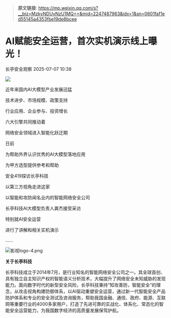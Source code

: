 > **原文链接**: https://mp.weixin.qq.com/s?__biz=MzkyNDUyNzU1MQ==&mid=2247487963&idx=1&sn=0601faf1ed55145a4353fbe19de8bcee

#  AI赋能安全运营，首次实机演示线上曝光！  
 长亭安全观察   2025-07-07 10:38  
  
![](https://mmbiz.qpic.cn/mmbiz_png/NCzpaOPov3P6Cr9zLG4jW69qLoMcUlf3OktksnU9Vv0dB7nZvnSKyPnqffZZlUppralRGFeVSeqQoo51d0Gp5w/640?wx_fmt=png&from=appmsg "")  
  
  
近年来国内AI大模型产业发展迅猛  
  
技术进步、市场规模、政策支持  
  
行业应用、企业参与、投资增长  
  
六大引擎共同推动着  
  
网络安全领域进入智能化跃迁期  
  
  
日前  
  
为帮助外界认识优秀的AI大模型落地应用  
  
为甲方选型提供参考和帮助  
  
安全419探访长亭科技  
  
以第三方视角走进这家  
  
以智能和攻防闻名业内的智能网络安全公司  
  
  
长亭科技AI大模型负责人龚杰接受采访  
  
特别就AI安全运营  
  
进行了讲解和相关实机演示  
  
  
......  
  
![影视logo-4.png](https://mmbiz.qpic.cn/mmbiz_png/NCzpaOPov3P18dicRHFx1Uzico1I5OHEoCRNW0mDSxicX3kve5WC3lECaDSuicHWJfb8SbGokDTAlM1vCvjUEc0wUQ/640?from=appmsg "")  
  
  
  
**关于长亭科技**  
  
  
长亭科技成立于2014年7月，是行业知名的智能网络安全公司之一。其全球首创、具有独立自主知识产权的智能语义分析技术，大幅提升了网络安全未知威胁的发现能力。面向数字时代的新型安全风险，长亭科技秉持“知攻善防，智能安全”的理念，从攻击视角构建防御体系，以AI驱动重塑安全运营，通过新一代智能安全产品防护体系和专业的安全测试及咨询服务，帮助我国金融、通信、政府、能源、互联网等重要行业的4000多家用户，打造了先进可靠的实战化、体系化、常态化的智能安全运营能力，为我国数字经济的高质量发展保驾护航。  
  
  
  
